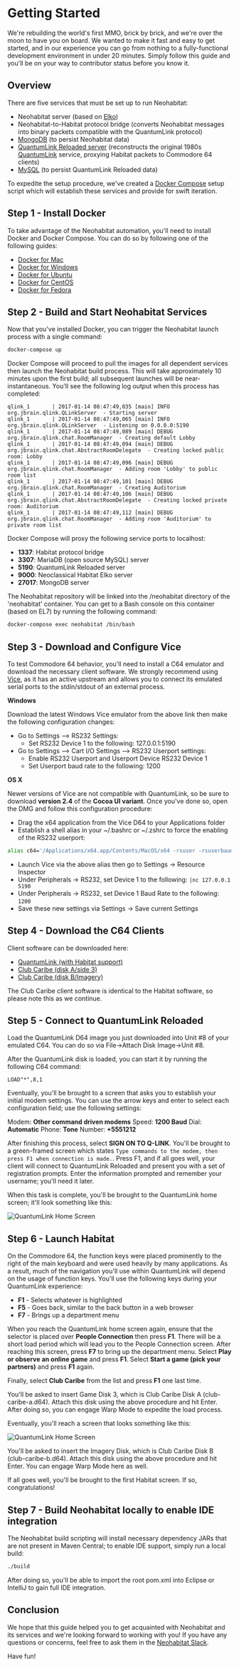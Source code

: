 Getting Started
===============

We're rebuilding the world's first MMO, brick by brick, and we're over the moon to have you on board.  We wanted to make it fast and easy to get started, and in our experience you can go from nothing to a fully-functional development environment in under 20 minutes.  Simply follow this guide and you'll be on your way to contributor status before you know it.

Overview
--------

There are five services that must be set up to run Neohabitat:

- Neohabitat server (based on [Elko](https://github.com/FUDCo/Elko))
- Neohabitat-to-Habitat protocol bridge (converts Neohabitat messages into binary packets compatible with the QuantumLink protocol)
- [MongoDB](https://www.mongodb.com/) (to persist Neohabitat data)
- [QuantumLink Reloaded server](https://github.com/ssalevan/qlink) (reconstructs the original 1980s [QuantumLink](https://en.wikipedia.org/wiki/Quantum_Link) service, proxying Habitat packets to Commodore 64 clients)
- [MySQL](https://www.mysql.com/) (to persist QuantumLink Reloaded data)

To expedite the setup procedure, we've created a [Docker Compose](https://docs.docker.com/compose/) setup script which will establish these services and provide for swift iteration.

Step 1 - Install Docker
-----------------------

To take advantage of the Neohabitat automation, you'll need to install Docker and Docker Compose.  You can do so by following one of the following guides:

- [Docker for Mac](https://docs.docker.com/docker-for-mac/)
- [Docker for Windows](https://docs.docker.com/docker-for-windows/)
- [Docker for Ubuntu](https://docs.docker.com/engine/installation/linux/ubuntulinux/)
- [Docker for CentOS](https://docs.docker.com/engine/installation/linux/centos/)
- [Docker for Fedora](https://docs.docker.com/engine/installation/linux/fedora/)

Step 2 - Build and Start Neohabitat Services
--------------------------------------------

Now that you've installed Docker, you can trigger the Neohabitat launch process with a single command:

```bash
docker-compose up
```

Docker Compose will proceed to pull the images for all dependent services then launch the Neohabitat build process.  This will take approximately 10 minutes upon the first build; all subsequent launches will be near-instantaneous.  You'll see the following log output when this process has completed:

```
qlink_1       | 2017-01-14 08:47:49,035 [main] INFO  org.jbrain.qlink.QLinkServer  - Starting server
qlink_1       | 2017-01-14 08:47:49,065 [main] INFO  org.jbrain.qlink.QLinkServer  - Listening on 0.0.0.0:5190
qlink_1       | 2017-01-14 08:47:49,089 [main] DEBUG org.jbrain.qlink.chat.RoomManager  - Creating default Lobby
qlink_1       | 2017-01-14 08:47:49,094 [main] DEBUG org.jbrain.qlink.chat.AbstractRoomDelegate  - Creating locked public room: Lobby
qlink_1       | 2017-01-14 08:47:49,096 [main] DEBUG org.jbrain.qlink.chat.RoomManager  - Adding room 'Lobby' to public room list
qlink_1       | 2017-01-14 08:47:49,101 [main] DEBUG org.jbrain.qlink.chat.RoomManager  - Creating Auditorium
qlink_1       | 2017-01-14 08:47:49,106 [main] DEBUG org.jbrain.qlink.chat.AbstractRoomDelegate  - Creating locked private room: Auditorium
qlink_1       | 2017-01-14 08:47:49,112 [main] DEBUG org.jbrain.qlink.chat.RoomManager  - Adding room 'Auditorium' to private room list
```

Docker Compose will proxy the following service ports to localhost:

- **1337**: Habitat protocol bridge
- **3307**: MariaDB (open source MySQL) server
- **5190**: QuantumLink Reloaded server
- **9000**: Neoclassical Habitat Elko server
- **27017**: MongoDB server

The Neohabitat repository will be linked into the /neohabitat directory of the 'neohabitat' container.  You can get to a Bash console on this container (based on EL7) by running the following command:

```bash
docker-compose exec neohabitat /bin/bash
```

Step 3 - Download and Configure Vice
------------------------------------

To test Commodore 64 behavior, you'll need to install a C64 emulator and download the necessary client software.  We strongly recommend using [Vice](http://vice-emu.sourceforge.net/), as it has an active upstream and allows you to connect its emulated serial ports to the stdin/stdout of an external process.

**Windows**

Download the latest Windows Vice emulator from the above link then make the following configuration changes:

- Go to Settings –> RS232 Settings:
  - Set RS232 Device 1 to the following: 127.0.0.1:5190
- Go to Settings –> Cart I/O Settings –> RS232 Userport settings:
  - Enable RS232 Userport and Userport Device RS232 Device 1
  - Set Userport baud rate to the following: 1200

**OS X**

Newer versions of Vice are not compatible with QuantumLink, so be sure to download **version 2.4** of the **Cocoa UI variant**.  Once you've done so, open the DMG and follow this configuration procedure:

- Drag the x64 application from the Vice D64 to your Applications folder
- Establish a shell alias in your ~/.bashrc or ~/.zshrc to force the enabling of the RS232 userport:

```bash
alias c64='/Applications/x64.app/Contents/MacOS/x64 -rsuser -rsuserbaud 1200 -rsuserdev 0'
```

- Launch Vice via the above alias then go to Settings -> Resource Inspector
- Under Peripherals -> RS232, set Device 1 to the following: ```|nc 127.0.0.1 5190```
- Under Peripherals -> RS232, set Device 1 Baud Rate to the following: ```1200```
- Save these new settings via Settings -> Save current Settings

Step 4 - Download the C64 Clients
---------------------------------

Client software can be downloaded here:

- [QuantumLink (with Habitat support)](https://s3.amazonaws.com/ssalevan/neohabitat/QuantumLink.d64)
- [Club Caribe (disk A/side 3)](https://s3.amazonaws.com/ssalevan/neohabitat/club-caribe-a.d64)
- [Club Caribe (disk B/Imagery)](https://s3.amazonaws.com/ssalevan/neohabitat/club-caribe-b.d64)

The Club Caribe client software is identical to the Habitat software, so please note this as we continue.

Step 5 - Connect to QuantumLink Reloaded
----------------------------------------

Load the QuantumLink D64 image you just downloaded into Unit #8 of your emulated C64.  You can do so via File->Attach Disk Image->Unit #8.

After the QuantumLink disk is loaded, you can start it by running the following C64 command:

```
LOAD"*",8,1
```

Eventually, you'll be brought to a screen that asks you to establish your initial modem settings.  You can use the arrow keys and enter to select each configuration field; use the following settings:

Modem: **Other command driven modems**
Speed: **1200 Baud**
Dial: **Automatic**
Phone: **Tone**
Number: **+5551212**

After finishing this process, select **SIGN ON TO Q-LINK**.  You'll be brought to a green-framed screen which states ```Type commands to the modem, then press F1 when connection is made.```.  Press F1, and if all goes well, your client will connect to QuantumLink Reloaded and present you with a set of registration prompts.  Enter the information prompted and remember your username; you'll need it later.

When this task is complete, you'll be brought to the QuantumLink home screen; it'll look something like this:

![QuantumLink Home Screen](http://toastytech.com/guis/c64gquantumlink.gif)

Step 6 - Launch Habitat
-----------------------

On the Commodore 64, the function keys were placed prominently to the right of the main keyboard and were used heavily by many applications.  As a result, much of the navigation you'll use within QuantumLink will depend on the usage of function keys.  You'll use the following keys during your QuantumLink experience:

- **F1** - Selects whatever is highlighted
- **F5** - Goes back, similar to the back button in a web browser
- **F7** - Brings up a department menu

When you reach the QuantumLink home screen again, ensure that the selector is placed over **People Connection** then press **F1**.  There will be a short load period which will lead you to the People Connection screen.  After reaching this screen, press **F7** to bring up the department menu.  Select **Play or observe an online game** and press **F1**.  Select **Start a game (pick your partners)** and press **F1** again.

Finally, select **Club Caribe** from the list and press **F1** one last time.

You'll be asked to insert Game Disk 3, which is Club Caribe Disk A (club-caribe-a.d64).  Attach this disk using the above procedure and hit Enter.  After doing so, you can engage Warp Mode to expedite the load process.

Eventually, you'll reach a screen that looks something like this:

![QuantumLink Home Screen](http://vzn.eddcoates.com/clubcaribe/sitepics/ClubCarFront.gif)

You'll be asked to insert the Imagery Disk, which is Club Caribe Disk B (club-caribe-b.d64).  Attach this disk using the above procedure and hit Enter.  You can engage Warp Mode here as well.

If all goes well, you'll be brought to the first Habitat screen.  If so, congratulations!

Step 7 - Build Neohabitat locally to enable IDE integration
-----------------------------------------------------------

The Neohabitat build scripting will install necessary dependency JARs that are not present in Maven Central; to enable IDE support, simply run a local build:

```bash
./build
```

After doing so, you'll be able to import the root pom.xml into Eclipse or IntelliJ to gain full IDE integration.

Conclusion
----------

We hope that this guide helped you to get acquainted with Neohabitat and its services and we're looking forward to working with you!  If you have any questions or concerns, feel free to ask them in the [Neohabitat Slack](https://neohabitat.slack.com/).

Have fun!
